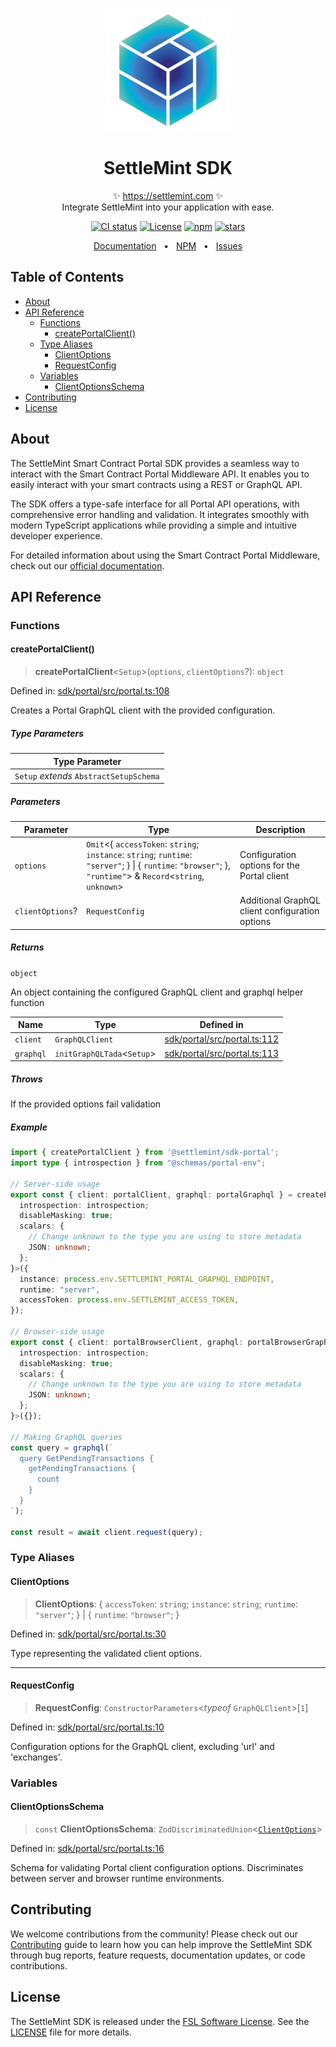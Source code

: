 <p align="center">
  <img src="https://github.com/settlemint/sdk/blob/main/logo.svg" width="200px" align="center" alt="SettleMint logo" />
  <h1 align="center">SettleMint SDK</h1>
  <p align="center">
    ✨ <a href="https://settlemint.com">https://settlemint.com</a> ✨
    <br/>
    Integrate SettleMint into your application with ease.
  </p>
</p>

<p align="center">
<a href="https://github.com/settlemint/sdk/actions?query=branch%3Amain"><img src="https://github.com/settlemint/sdk/actions/workflows/build.yml/badge.svg?event=push&branch=main" alt="CI status" /></a>
<a href="https://fsl.software" rel="nofollow"><img src="https://img.shields.io/npm/l/@settlemint/sdk-portal" alt="License"></a>
<a href="https://www.npmjs.com/package/@settlemint/sdk-portal" rel="nofollow"><img src="https://img.shields.io/npm/dw/@settlemint/sdk-portal" alt="npm"></a>
<a href="https://github.com/settlemint/sdk" rel="nofollow"><img src="https://img.shields.io/github/stars/settlemint/sdk" alt="stars"></a>
</p>

<div align="center">
  <a href="https://console.settlemint.com/documentation/docs/using-platform/dev-tools/SDK/">Documentation</a>
  <span>&nbsp;&nbsp;•&nbsp;&nbsp;</span>
  <a href="https://www.npmjs.com/package/@settlemint/sdk-portal">NPM</a>
  <span>&nbsp;&nbsp;•&nbsp;&nbsp;</span>
  <a href="https://github.com/settlemint/sdk/issues">Issues</a>
  <br />
</div>

## Table of Contents

- [About](#about)
- [API Reference](#api-reference)
  - [Functions](#functions)
    - [createPortalClient()](#createportalclient)
  - [Type Aliases](#type-aliases)
    - [ClientOptions](#clientoptions)
    - [RequestConfig](#requestconfig)
  - [Variables](#variables)
    - [ClientOptionsSchema](#clientoptionsschema)
- [Contributing](#contributing)
- [License](#license)

## About

The SettleMint Smart Contract Portal SDK provides a seamless way to interact with the Smart Contract Portal Middleware API. It enables you to easily interact with your smart contracts using a REST or GraphQL API.

The SDK offers a type-safe interface for all Portal API operations, with comprehensive error handling and validation. It integrates smoothly with modern TypeScript applications while providing a simple and intuitive developer experience.

For detailed information about using the Smart Contract Portal Middleware, check out our [official documentation](https://console.settlemint.com/documentation/docs/using-platform/middleware/#the-smart-contract-portal-middleware).

## API Reference

### Functions

#### createPortalClient()

> **createPortalClient**\<`Setup`\>(`options`, `clientOptions`?): `object`

Defined in: [sdk/portal/src/portal.ts:108](https://github.com/settlemint/sdk/blob/v1.1.9/sdk/portal/src/portal.ts#L108)

Creates a Portal GraphQL client with the provided configuration.

##### Type Parameters

| Type Parameter |
| ------ |
| `Setup` *extends* `AbstractSetupSchema` |

##### Parameters

| Parameter | Type | Description |
| ------ | ------ | ------ |
| `options` | `Omit`\<\{ `accessToken`: `string`; `instance`: `string`; `runtime`: `"server"`; \} \| \{ `runtime`: `"browser"`; \}, `"runtime"`\> & `Record`\<`string`, `unknown`\> | Configuration options for the Portal client |
| `clientOptions`? | `RequestConfig` | Additional GraphQL client configuration options |

##### Returns

`object`

An object containing the configured GraphQL client and graphql helper function

| Name | Type | Defined in |
| ------ | ------ | ------ |
| `client` | `GraphQLClient` | [sdk/portal/src/portal.ts:112](https://github.com/settlemint/sdk/blob/v1.1.9/sdk/portal/src/portal.ts#L112) |
| `graphql` | `initGraphQLTada`\<`Setup`\> | [sdk/portal/src/portal.ts:113](https://github.com/settlemint/sdk/blob/v1.1.9/sdk/portal/src/portal.ts#L113) |

##### Throws

If the provided options fail validation

##### Example

```ts
import { createPortalClient } from '@settlemint/sdk-portal';
import type { introspection } from "@schemas/portal-env";

// Server-side usage
export const { client: portalClient, graphql: portalGraphql } = createPortalClient<{
  introspection: introspection;
  disableMasking: true;
  scalars: {
    // Change unknown to the type you are using to store metadata
    JSON: unknown;
  };
}>({
  instance: process.env.SETTLEMINT_PORTAL_GRAPHQL_ENDPOINT,
  runtime: "server",
  accessToken: process.env.SETTLEMINT_ACCESS_TOKEN,
});

// Browser-side usage
export const { client: portalBrowserClient, graphql: portalBrowserGraphql } = createPortalClient<{
  introspection: introspection;
  disableMasking: true;
  scalars: {
    // Change unknown to the type you are using to store metadata
    JSON: unknown;
  };
}>({});

// Making GraphQL queries
const query = graphql(`
  query GetPendingTransactions {
    getPendingTransactions {
      count
    }
  }
`);

const result = await client.request(query);
```

### Type Aliases

#### ClientOptions

> **ClientOptions**: \{ `accessToken`: `string`; `instance`: `string`; `runtime`: `"server"`; \} \| \{ `runtime`: `"browser"`; \}

Defined in: [sdk/portal/src/portal.ts:30](https://github.com/settlemint/sdk/blob/v1.1.9/sdk/portal/src/portal.ts#L30)

Type representing the validated client options.

***

#### RequestConfig

> **RequestConfig**: `ConstructorParameters`\<*typeof* `GraphQLClient`\>\[`1`\]

Defined in: [sdk/portal/src/portal.ts:10](https://github.com/settlemint/sdk/blob/v1.1.9/sdk/portal/src/portal.ts#L10)

Configuration options for the GraphQL client, excluding 'url' and 'exchanges'.

### Variables

#### ClientOptionsSchema

> `const` **ClientOptionsSchema**: `ZodDiscriminatedUnion`\<[`ClientOptions`](README.md#clientoptions)\>

Defined in: [sdk/portal/src/portal.ts:16](https://github.com/settlemint/sdk/blob/v1.1.9/sdk/portal/src/portal.ts#L16)

Schema for validating Portal client configuration options.
Discriminates between server and browser runtime environments.

## Contributing

We welcome contributions from the community! Please check out our [Contributing](https://github.com/settlemint/sdk/blob/main/.github/CONTRIBUTING.md) guide to learn how you can help improve the SettleMint SDK through bug reports, feature requests, documentation updates, or code contributions.

## License

The SettleMint SDK is released under the [FSL Software License](https://fsl.software). See the [LICENSE](https://github.com/settlemint/sdk/blob/main/LICENSE) file for more details.
